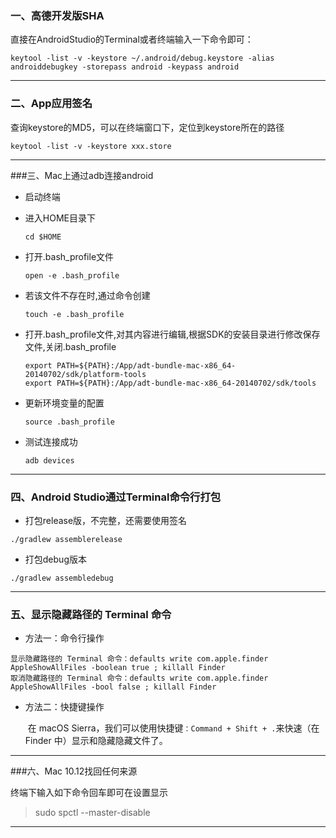 

### 一、高德开发版SHA

直接在AndroidStudio的Terminal或者终端输入一下命令即可：

```
keytool -list -v -keystore ~/.android/debug.keystore -alias androiddebugkey -storepass android -keypass android
```





----



### 二、App应用签名



 查询keystore的MD5，可以在终端窗口下，定位到keystore所在的路径

```
keytool -list -v -keystore xxx.store
```





----



###三、Mac上通过adb连接android

- 启动终端

- 进入HOME目录下

  ```
  cd $HOME
  ```

- 打开.bash_profile文件

  ```
  open -e .bash_profile
  ```

- 若该文件不存在时,通过命令创建

  ```
  touch -e .bash_profile
  ```

- 打开.bash_profile文件,对其内容进行编辑,根据SDK的安装目录进行修改保存文件,关闭.bash_profile

  ```
  export PATH=${PATH}:/App/adt-bundle-mac-x86_64-20140702/sdk/platform-tools
  export PATH=${PATH}:/App/adt-bundle-mac-x86_64-20140702/sdk/tools
  ```

- 更新环境变量的配置

  ```
  source .bash_profile
  ```

- 测试连接成功
  	

  ```
  adb devices
  ```





----



### 四、Android  Studio通过Terminal命令行打包



* 打包release版，不完整，还需要使用签名

```
./gradlew assemblerelease 
```



* 打包debug版本

```
./gradlew assembledebug
```





----



### 五、显示隐藏路径的 Terminal 命令

* 方法一：命令行操作

```
显示隐藏路径的 Terminal 命令：defaults write com.apple.finder AppleShowAllFiles -boolean true ; killall Finder
取消隐藏路径的 Terminal 命令：defaults write com.apple.finder AppleShowAllFiles -bool false ; killall Finder
```

* 方法二：快捷键操作

  ​	在 macOS Sierra，我们可以使用快捷键`：Command + Shift + .`来快速（在 Finder 中）显示和隐藏隐藏文件了。





---



###六、Mac 10.12找回任何来源

终端下输入如下命令回车即可在设置显示

> sudo spctl --master-disable





---

